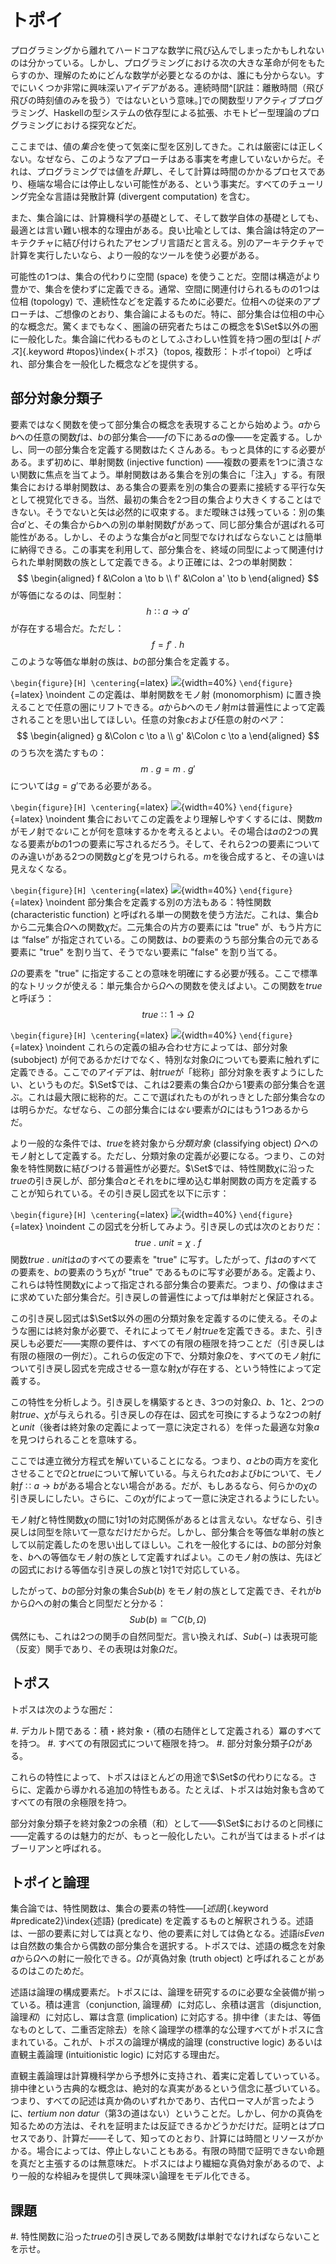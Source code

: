 # トポイ

プログラミングから離れてハードコアな数学に飛び込んでしまったかもしれないのは分かっている。しかし、プログラミングにおける次の大きな革命が何をもたらすのか、理解のためにどんな数学が必要となるのかは、誰にも分からない。すでにいくつか非常に興味深いアイデアがある。連続時間^[訳註：離散時間（飛び飛びの時刻値のみを扱う）ではないという意味。]での関数型リアクティブプログラミング、Haskellの型システムの依存型による拡張、ホモトピー型理論のプログラミングにおける探究などだ。

ここまでは、値の*集合*を使って気楽に型を区別してきた。これは厳密には正しくない。なぜなら、このようなアプローチはある事実を考慮していないからだ。それは、プログラミングでは値を*計算*し、そして計算は時間のかかるプロセスであり、極端な場合には停止しない可能性がある、という事実だ。すべてのチューリング完全な言語は発散計算 (divergent computation) を含む。

また、集合論には、計算機科学の基礎として、そして数学自体の基礎としても、最適とは言い難い根本的な理由がある。良い比喩としては、集合論は特定のアーキテクチャに結び付けられたアセンブリ言語だと言える。別のアーキテクチャで計算を実行したいなら、より一般的なツールを使う必要がある。

可能性の1つは、集合の代わりに空間 (space) を使うことだ。空間は構造がより豊かで、集合を使わずに定義できる。通常、空間に関連付けられるものの1つは位相 (topology) で、連続性などを定義するために必要だ。位相への従来のアプローチは、ご想像のとおり、集合論によるものだ。特に、部分集合は位相の中心的な概念だ。驚くまでもなく、圏論の研究者たちはこの概念を$\Set$以外の圏に一般化した。集合論に代わるものとしてふさわしい性質を持つ圏の型は[*トポス*]{.keyword #topos}\index{トポス}（topos, 複数形：トポイtopoi）と呼ばれ、部分集合を一般化した概念などを提供する。

## 部分対象分類子

要素ではなく関数を使って部分集合の概念を表現することから始めよう。$a$から$b$への任意の関数$f$は、$b$の部分集合――$f$の下にある$a$の像――を定義する。しかし、同一の部分集合を定義する関数はたくさんある。もっと具体的にする必要がある。まず初めに、単射関数 (injective function) ――複数の要素を1つに潰さない関数に焦点を当てよう。単射関数はある集合を別の集合に「注入」する。有限集合における単射関数は、ある集合の要素を別の集合の要素に接続する平行な矢として視覚化できる。当然、最初の集合を2つ目の集合より大きくすることはできない。そうでないと矢は必然的に収束する。まだ曖昧さは残っている：別の集合$a'$と、その集合から$b$への別の単射関数$f'$があって、同じ部分集合が選ばれる可能性がある。しかし、そのような集合が$a$と同型でなければならないことは簡単に納得できる。この事実を利用して、部分集合を、終域の同型によって関連付けられた単射関数の族として定義できる。より正確には、2つの単射関数：
$$
\begin{aligned}
f &\Colon a \to b \\
f' &\Colon a' \to b
\end{aligned}
$$
が等価になるのは、同型射：
$$h \Colon a \to a'$$
が存在する場合だ。ただし：
$$f = f'\ .\ h$$
このような等価な単射の族は、$b$の部分集合を定義する。

`\begin{figure}[H] \centering`{=latex}
![](images/subsetinjection.jpg){width=40%}
`\end{figure}`{=latex}
\noindent
この定義は、単射関数をモノ射 (monomorphism) に置き換えることで任意の圏にリフトできる。$a$から$b$へのモノ射$m$は普遍性によって定義されることを思い出してほしい。任意の対象$c$および任意の射のペア：
$$
\begin{aligned}
g &\Colon c \to a \\
g' &\Colon c \to a
\end{aligned}
$$
のうち次を満たすもの：
$$m\ .\ g = m\ .\ g'$$
については$g = g'$である必要がある。

`\begin{figure}[H] \centering`{=latex}
![](images/monomorphism.jpg){width=40%}
`\end{figure}`{=latex}
\noindent
集合においてこの定義をより理解しやすくするには、関数$m$がモノ射で*ない*ことが何を意味するかを考えるとよい。その場合は$a$の2つの異なる要素が$b$の1つの要素に写されるだろう。そして、それら2つの要素についてのみ違いがある2つの関数$g$と$g'$を見つけられる。$m$を後合成すると、その違いは見えなくなる。

`\begin{figure}[H] \centering`{=latex}
![](images/notmono.jpg){width=40%}
`\end{figure}`{=latex}
\noindent
部分集合を定義する別の方法もある：特性関数 (characteristic function) と呼ばれる単一の関数を使う方法だ。これは、集合$b$から二元集合$\Omega$への関数$\chi$だ。二元集合の片方の要素には "true" が、もう片方には “false” が指定されている。この関数は、$b$の要素のうち部分集合の元である要素に "true" を割り当て、そうでない要素に "false" を割り当てる。

$\Omega$の要素を "true" に指定することの意味を明確にする必要が残る。ここで標準的なトリックが使える：単元集合から$\Omega$への関数を使えばよい。この関数を$\mathit{true}$と呼ぼう：
$$\mathit{true} \Colon 1 \to \Omega$$

`\begin{figure}[H] \centering`{=latex}
![](images/true.jpg){width=40%}
`\end{figure}`{=latex}
\noindent
これらの定義の組み合わせ方によっては、部分対象 (subobject) が何であるかだけでなく、特別な対象$\Omega$についても要素に触れずに定義できる。ここでのアイデアは、射$\mathit{true}$が「総称」部分対象を表すようにしたい、というものだ。$\Set$では、これは2要素の集合$\Omega$から1要素の部分集合を選ぶ。これは最大限に総称的だ。ここで選ばれたものがれっきとした部分集合なのは明らかだ。なぜなら、この部分集合には*ない*要素が$\Omega$にはもう1つあるからだ。

より一般的な条件では、$\mathit{true}$を終対象から*分類対象* (classifying object) $\Omega$へのモノ射として定義する。ただし、分類対象の定義が必要になる。つまり、この対象を特性関数に結びつける普遍性が必要だ。$\Set$では、特性関数$\chi$に沿った$\mathit{true}$の引き戻しが、部分集合$a$とそれを$b$に埋め込む単射関数の両方を定義することが知られている。その引き戻し図式を以下に示す：

`\begin{figure}[H] \centering`{=latex}
![](images/pullback.jpg){width=40%}
`\end{figure}`{=latex}
\noindent
この図式を分析してみよう。引き戻しの式は次のとおりだ：
$$\mathit{true}\ .\ \mathit{unit} = \chi\ .\ f$$
関数$\mathit{true}\ .\ \mathit{unit}$は$a$のすべての要素を "true" に写す。したがって、$f$は$a$のすべての要素を、$b$の要素のうち$\chi$が "true" であるものに写す必要がある。定義より、これらは特性関数$\chi$によって指定される部分集合の要素だ。つまり、$f$の像はまさに求めていた部分集合だ。引き戻しの普遍性によって$f$は単射だと保証される。

この引き戻し図式は$\Set$以外の圏の分類対象を定義するのに使える。そのような圏には終対象が必要で、それによってモノ射$\mathit{true}$を定義できる。また、引き戻しも必要だ――実際の要件は、すべての有限の極限を持つことだ（引き戻しは有限の極限の一例だ）。これらの仮定の下で、分類対象$\Omega$を、すべてのモノ射$f$について引き戻し図式を完成させる一意な射$\chi$が存在する、という特性によって定義する。

この特性を分析しよう。引き戻しを構築するとき、3つの対象$\Omega$、$b$、$1$と、2つの射$\mathit{true}$、$\chi$が与えられる。引き戻しの存在は、図式を可換にするような2つの射$f$と$\mathit{unit}$（後者は終対象の定義によって一意に決定される）を伴った最適な対象$a$を見つけられることを意味する。

ここでは連立微分方程式を解いていることになる。つまり、$a$*と*$b$の両方を変化させることで$\Omega$と$\mathit{true}$について解いている。与えられた$a$および$b$について、モノ射$f \Colon a \to b$がある場合とない場合がある。だが、もしあるなら、何らかの$\chi$の引き戻しにしたい。さらに、この$\chi$が$f$によって一意に決定されるようにしたい。

モノ射$f$と特性関数$\chi$の間に1対1の対応関係があるとは言えない。なぜなら、引き戻しは同型を除いて一意なだけだからだ。しかし、部分集合を等価な単射の族として以前定義したのを思い出してほしい。これを一般化するには、$b$の部分対象を、$b$への等価なモノ射の族として定義すればよい。このモノ射の族は、先ほどの図式における等価な引き戻しの族と1対1で対応している。

したがって、$b$の部分対象の集合$\mathit{Sub}(b)$ をモノ射の族として定義でき、それが$b$から$\Omega$への射の集合と同型だと分かる：
$$\mathit{Sub}(b) \cong \cat{C}(b, \Omega)$$
偶然にも、これは2つの関手の自然同型だ。言い換えれば、$\mathit{Sub}(-)$ は表現可能（反変）関手であり、その表現は対象$\Omega$だ。

## トポス

トポスは次のような圏だ：

#. デカルト閉である：積・終対象・（積の右随伴として定義される）冪のすべてを持つ。
#. すべての有限図式について極限を持つ。
#. 部分対象分類子$\Omega$がある。

これらの特性によって、トポスはほとんどの用途で$\Set$の代わりになる。さらに、定義から導かれる追加の特性もある。たとえば、トポスは始対象も含めてすべての有限の余極限を持つ。

部分対象分類子を終対象2つの余積（和）として――$\Set$におけるのと同様に――定義するのは魅力的だが、もっと一般化したい。これが当てはまるトポイはブーリアンと呼ばれる。

## トポイと論理

集合論では、特性関数は、集合の要素の特性――[*述語*]{.keyword #predicate2}\index{述語} (predicate) を定義するものと解釈されうる。述語は、一部の要素に対しては真となり、他の要素に対しては偽となる。述語$\mathit{isEven}$は自然数の集合から偶数の部分集合を選択する。トポスでは、述語の概念を対象$a$から$\Omega$への射に一般化できる。$\Omega$が真偽対象 (truth object) と呼ばれることがあるのはこのためだ。

述語は論理の構成要素だ。トポスには、論理を研究するのに必要な全装備が揃っている。積は連言（conjunction, 論理*積*）に対応し、余積は選言（disjunction, 論理*和*）に対応し、冪は含意 (implication) に対応する。排中律（または、等価なものとして、二重否定除去）を除く論理学の標準的な公理すべてがトポスに含まれている。これが、トポスの論理が構成的論理 (constructive logic) あるいは直観主義論理 (intuitionistic logic) に対応する理由だ。

直観主義論理は計算機科学から予想外に支持され、着実に定着していっている。排中律という古典的な概念は、絶対的な真実があるという信念に基づいている。つまり、すべての記述は真か偽のいずれかであり、古代ローマ人が言ったように、*tertium non datur*（第3の道はない）ということだ。しかし、何かの真偽を知るための方法は、それを証明または反証できるかどうかだけだ。証明とはプロセスであり、計算だ――そして、知ってのとおり、計算には時間とリソースがかかる。場合によっては、停止しないこともある。有限の時間で証明できない命題を真だと主張するのは無意味だ。トポスにはより繊細な真偽対象があるので、より一般的な枠組みを提供して興味深い論理をモデル化できる。

## 課題

#. 特性関数に沿った$\mathit{true}$の引き戻しである関数$f$は単射でなければならないことを示せ。
